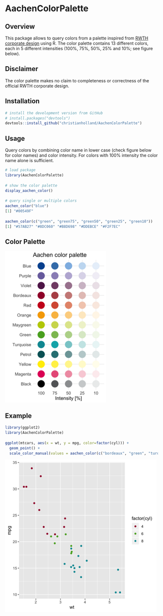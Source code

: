 # AachenColorPalette

## Overview
This package allows to query colors from a palette inspired from [RWTH corporate design](http://www9.rwth-aachen.de/global/show_document.asp?id=aaaaaaaaaadpbhq) using R. The color palette contains 13 different colors, each in 5 different intensities (100%, 75%, 50%, 25% and 10%; see figure below). 

## Disclaimer
The color palette makes no claim to completeness or correctness of the official RWTH corporate design.

## Installation
```r
# install the development version from GitHub
# install.packages("devtools")
devtools::install_github("christianholland/AachenColorPalette")
```

## Usage
Query colors by combining color name in lower case (check figure below for color names) and color intensity. For colors with 100% intensity the color name alone is sufficient.
```r
# load package
library(AachenColorPalette)

# show the color palette
display_aachen_color()

# query single or multiple colors
aachen_color("blue")
[1] "#00549F"

aachen_color(c("green", "green75", "green50", "green25", "green10"))
[1] "#57AB27" "#8DC060" "#B8D698" "#DDEBCE" "#F2F7EC"
```

## Color Palette
<img src='man/figures/aachen_color_palette.png' align="center" height="500" />

## Example
```r
library(ggplot2)
library(AachenColorPalette)

ggplot(mtcars, aes(x = wt, y = mpg, color=factor(cyl))) +
  geom_point() +
  scale_color_manual(values = aachen_color(c("bordeaux", "green", "turquoise")))
```
<img src='man/figures/example_plot.png' align="center" height="500" />
